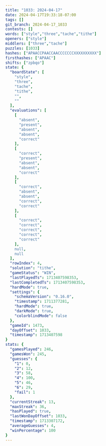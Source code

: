 ```yaml
---
title: "1033: 2024-04-17"
date: 2024-04-17T19:33:18-07:00
tags: []
git_branch: 2024-04-17_1033
contests: []
words: ["style","three","tache","tithe"]
openers: ["style"]
middlers: ["three","tache"]
puzzles: [1033]
hashes: ["APAACCPAACCAACCCCCCCXXXXXXXXXX"]
firsthashes: ["APAAC"]
shifts: ["zpbqo"]
state: {
  "boardState": [
    "style",
    "three",
    "tache",
    "tithe",
    "",
    ""
  ],
  "evaluations": [
    [
      "absent",
      "present",
      "absent",
      "absent",
      "correct"
    ],
    [
      "correct",
      "present",
      "absent",
      "absent",
      "correct"
    ],
    [
      "correct",
      "absent",
      "absent",
      "correct",
      "correct"
    ],
    [
      "correct",
      "correct",
      "correct",
      "correct",
      "correct"
    ],
    null,
    null
  ],
  "rowIndex": 4,
  "solution": "tithe",
  "gameStatus": "WIN",
  "lastPlayedTs": 1713407598353,
  "lastCompletedTs": 1713407598353,
  "hardMode": true,
  "settings": {
    "schemaVersion": "0.16.0",
    "timestamp": 1711377281,
    "hardMode": true,
    "darkMode": true,
    "colorblindMode": false
  },
  "gameId": 1473,
  "dayOffset": 1033,
  "timestamp": 1713407598
}
stats: {
  "gamesPlayed": 246,
  "gamesWon": 245,
  "guesses": {
    "1": 0,
    "2": 12,
    "3": 58,
    "4": 100,
    "5": 46,
    "6": 29,
    "fail": 1
  },
  "currentStreak": 13,
  "maxStreak": 36,
  "hasPlayed": true,
  "lastWonDayOffset": 1033,
  "timestamp": 1713307172,
  "averageGuesses": 4,
  "winPercentage": 100
}
---
```

<!-- more -->
